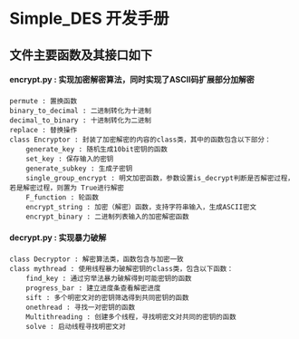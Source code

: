 # Simple_DES 开发手册

## 文件主要函数及其接口如下

#### encrypt.py : 实现加密解密算法，同时实现了ASCII码扩展部分加解密
    permute : 置换函数
    binary_to_decimal : 二进制转化为十进制
    decimal_to_binary : 十进制转化为二进制
    replace : 替换操作
    class Encryptor : 封装了加密解密的内容的class类，其中的函数包含以下部分：
        generate_key : 随机生成10bit密钥的函数
        set_key : 保存输入的密钥
        generate_subkey : 生成子密钥
        single_group_encrypt : 明文加密函数，参数设置is_decrypt判断是否解密过程，若是解密过程，则置为 True进行解密
        F_function : 轮函数
        encrypt_string : 加密（解密）函数，支持字符串输入，生成ASCII密文
        encrypt_binary : 二进制列表输入的加密解密函数
#### decrypt.py : 实现暴力破解
    class Decryptor : 解密算法类，函数包含与加密一致
    class mythread : 使用线程暴力破解密钥的class类，包含以下函数：
        find_key : 通过穷举法暴力破解得到可能密钥的函数
        progress_bar : 建立进度条查看解密进度
        sift : 多个明密文对的密钥筛选得到共同密钥的函数
        onethread : 寻找一对密钥的函数
        Multithreading : 创建多个线程，寻找明密文对共同的密钥的函数
        solve : 启动线程寻找明密文对

        
        
        
        
        
        
    
    
    
